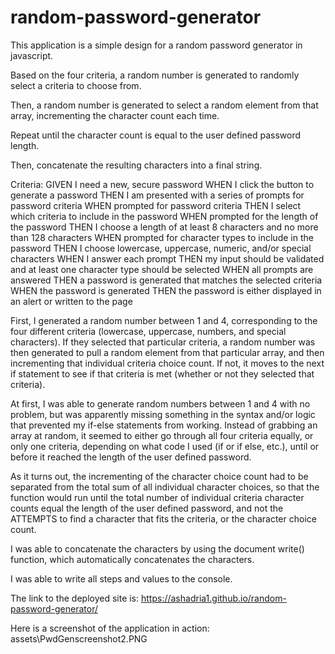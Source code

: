 # random-password-generator

This application is a simple design for a random password generator in javascript.

Based on the four criteria, a random number is generated to randomly select a criteria to choose from.

Then, a random number is generated to select a random element from that array, incrementing the character count each time.

Repeat until the character count is equal to the user defined password length.

Then, concatenate the resulting characters into a final string.

Criteria:
GIVEN I need a new, secure password
WHEN I click the button to generate a password
THEN I am presented with a series of prompts for password criteria
WHEN prompted for password criteria
THEN I select which criteria to include in the password
WHEN prompted for the length of the password
THEN I choose a length of at least 8 characters and no more than 128 characters
WHEN prompted for character types to include in the password
THEN I choose lowercase, uppercase, numeric, and/or special characters
WHEN I answer each prompt
THEN my input should be validated and at least one character type should be selected
WHEN all prompts are answered
THEN a password is generated that matches the selected criteria
WHEN the password is generated
THEN the password is either displayed in an alert or written to the page

First, I generated a random number between 1 and 4, corresponding to the four different criteria (lowercase, uppercase, numbers, and special characters).  If they selected that particular criteria, a random number was then generated to pull a random element from that particular array, and then incrementing that individual criteria choice count.  If not, it moves to the next if statement to see if that criteria is met (whether or not they selected that criteria).

At first, I was able to generate random numbers between 1 and 4 with no problem, but was apparently missing something in the syntax and/or logic that prevented my if-else statements from working. Instead of grabbing an array at random, it seemed to either go through all four criteria equally, or only one criteria, depending on what code I used (if or if else, etc.), until or before it reached the length of the user defined password. 

As it turns out, the incrementing of the character choice count had to be separated from the total sum of all individual character choices, so that the function would run until the total number of individual criteria character counts equal the length of the user defined password, and not the ATTEMPTS to find a character that fits the criteria, or the character choice count.

I was able to concatenate the characters by using the document write() function, which automatically concatenates the characters.

I was able to write all steps and values to the console.

The link to the deployed site is:
https://ashadria1.github.io/random-password-generator/

Here is a screenshot of the application in action:
assets\PwdGenscreenshot2.PNG
